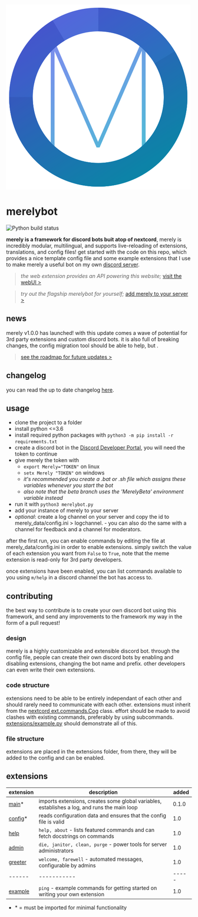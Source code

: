 ![merely logo](profile.png)
# merelybot
![Python build status](https://github.com/yiays/merely/workflows/merelybot/badge.svg?branch=master)

**merely is a framework for discord bots buit atop of nextcord**, merely is incredibly modular, multilingual, and supports live-reloading of extensions, translations, and config files! get started with the code on this repo, which provides a nice template config file and some example extensions that I use to make merely a useful bot on my own [discord server](https://discord.gg/wfKx24kDUR).

> *the web extension provides an API powering this website;*
> [visit the webUI >](https://merely.yiays.com/)

> *try out the flagship merelybot for yourself;*
> [add merely to your server >](https://discordapp.com/oauth2/authorize?client_id=309270899909984267&scope=bot&permissions=0)

## news
merely v1.0.0 has launched! with this update comes a wave of potential for 3rd party extensions and custom discord bots. it is also full of breaking changes, the config migration tool should be able to help, but .
> [see the roadmap for future updates >](https://github.com/yesiateyoursheep/merely/projects/1)

## changelog
you can read the up to date changelog [here](https://merely.yiays.com/changes.html).

## usage
 - clone the project to a folder
 - install python <=3.6
 - install required python packages with `python3 -m pip install -r requirements.txt`
 - create a discord bot in the [Discord Developer Portal](https://discordapp.com/developers/applications/), you will need the token to continue
 - give merely the token with
   - `export Merely="TOKEN"` on linux
   - `setx Merely "TOKEN"` on windows
   - *it's recommended you create a .bat or .sh file which assigns these variables whenever you start the bot*
   - *also note that the beta branch uses the 'MerelyBeta' environment variable instead*
 - run it with `python3 merelybot.py`
 - add your instance of merely to your server
 - *optional*: create a log channel on your server and copy the id to merely_data/config.ini > logchannel. - you can also do the same with a channel for feedback and a channel for moderators.

after the first run, you can enable commands by editing the file at merely_data/config.ini in order to enable extensions. simply switch the value of each extension you want from `False` to `True`, note that the meme extension is read-only for 3rd party developers.

once extensions have been enabled, you can list commands available to you using `m/help` in a discord channel the bot has access to.

## contributing
the best way to contribute is to create your own discord bot using this framework, and send any improvements to the framework my way in the form of a pull request!

### design
merely is a highly customizable and extensible discord bot. through the config file, people can create their own discord bots by enabling and disabling extensions, changing the bot name and prefix. other developers can even write their own extensions.

### code structure
extensions need to be able to be entirely independant of each other and should rarely need to communicate with each other. extensions must inherit from the [nextcord ext.commands.Cog](https://discordpy.readthedocs.io/en/latest/ext/commands/api.html#cogs) class. effort should be made to avoid clashes with existing commands, preferably by using subcommands. [extensions/example.py](extensions/example.py) should demonstrate all of this.

### file structure
extensions are placed in the extensions folder, from there, they will be added to the config and can be enabled.

## extensions
| extension | description | added |
| ------ | ----------- | ----- |
| [main](main.py)* | imports extensions, creates some global variables, establishes a log, and runs the main loop | 0.1.0 |
| [config](config.py)* | reads configuration data and ensures that the config file is valid | 1.0 |
| [help](extensions/help.py) | `help, about` - lists featured commands and can fetch docstrings on commands | 1.0 |
| [admin](extensions/admin.py) | `die, janitor, clean, purge` - power tools for server administrators | 1.0 |
| [greeter](extensions/greeter.py) | `welcome, farewell` - automated messages, configurable by admins | 1.0 |
| ------ | ----------- | ----- |
| [example](extensions/example.py) | `ping` - example commands for getting started on writing your own extension | 1.0 |

 - \* = must be imported for minimal functionality
